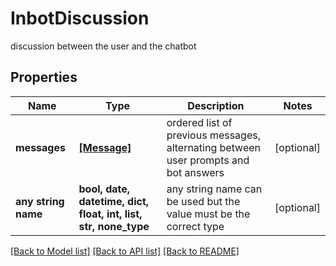 # InbotDiscussion

discussion between the user and the chatbot

## Properties
Name | Type | Description | Notes
------------ | ------------- | ------------- | -------------
**messages** | [**[Message]**](Message.md) | ordered list of previous messages, alternating between user prompts and bot answers | [optional] 
**any string name** | **bool, date, datetime, dict, float, int, list, str, none_type** | any string name can be used but the value must be the correct type | [optional]

[[Back to Model list]](../README.md#documentation-for-models) [[Back to API list]](../README.md#documentation-for-api-endpoints) [[Back to README]](../README.md)


